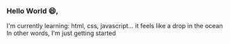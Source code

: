 ### Hello World :smile:,  
I'm currently learning: html, css, javascript... it feels like a drop in the ocean  
In other words, I'm just getting started
